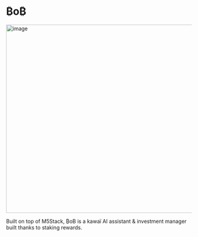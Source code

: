 # ₿o₿

<img width="511" alt="image" src="https://github.com/DavidDerhy/BoB/assets/15603952/c8a39e78-66e3-4c6f-b972-206694c99f63">

Built on top of M5Stack, ₿oB is a kawaï AI assistant & investment manager built thanks to staking rewards. 
